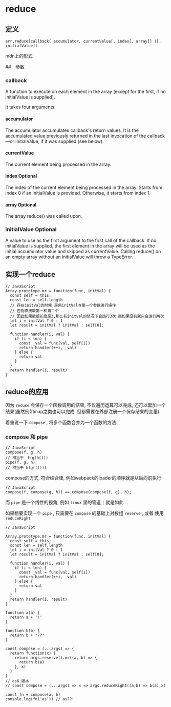 <!--
Created: Fri Apr 03 2020 15:20:41 GMT+0800 (China Standard Time)
Modified: Fri Apr 03 2020 18:34:34 GMT+0800 (China Standard Time)
-->

# reduce

## 定义

`arr.reduce(callback( accumulator, currentValue[, index[, array]] )[, initialValue])` 

mdn上的形式

##　参数

### callback

A function to execute on each element in the array (except for the first, if no initialValue is supplied).

It takes four arguments:

#### accumulator

The accumulator accumulates callback's return values. It is the accumulated value previously returned in the last invocation of the callback—or initialValue, if it was supplied (see below).

#### currentValue

The current element being processed in the array.

#### index Optional

The index of the current element being processed in the array. Starts from index 0 if an initialValue is provided. Otherwise, it starts from index 1.

#### array Optional

The array reduce() was called upon.

### initialValue Optional

A value to use as the first argument to the first call of the callback. If no initialValue is supplied, the first element in the array will be used as the initial accumulator value and skipped as currentValue. Calling reduce() on an empty array without an initialValue will throw a TypeError.

## 实现一个reduce

``` JS
// JavaScript
Array.prototype.mr = function(func, initVal) {
  const self = this;
  const len = self.length
  // 存在initVal的时候,是用initVal与第一个参数进行操作
  // 否则直接取第一和第二个
  // 因此如果数组长度是3,那么有initVal的情况下会运行3次,而如果没有就只会运行两次
  let i = initVal ? 0 : 1
  let result = initVal ? initVal : self[0];

  function handler(i, val) {
    if (i < len) {
      const _val = func(val, self[i])
      return handler(++i, _val)
    } else {
      return val
    }
  }
  return handler(i, result)
}
```

## reduce的应用

因为 `reduce` 会保存一个函数调用的结果, 不仅遍历运算可以完成, 还可以累加一个结果(虽然例如map之类也可以完成, 但都需要在外部注册一个保存结果的变量).

着重说一下 `compose` , 将多个函数合并为一个函数的方法.

### compose 和 pipe

``` JS
// JavaScript
compose(f, g, h)
// 相当于　f(g(h()))
pipe(f, g, h)
// 相当于 h(g(f()))
```

compose的方式, 符合结合律, 例如webpack的loader的顺序就是从后向前执行

``` JS
// JavaScript
compose(f, compose(g, h)) == compose(compose(f, g), h);
```

而 `pipe` 是一个线性的视角, 例如 `linux` 里的管道 `|` 就是如此

如果想要实现一个 `pipe` , 只需要在 `compose` 的基础上对数组 `reserve` , 或者 使用 `reduceRight` 

``` JS
// JavaScript

Array.prototype.mr = function(func, initVal) {
  const self = this;
  const len = self.length
  let i = initVal ? 0 : 1
  let result = initVal ? initVal : self[0];

  function handler(i, val) {
    if (i < len) {
      const _val = func(val, self[i])
      return handler(++i, _val)
    } else {
      return val
    }
  }
  return handler(i, result)
}

function a(a) {
  return a + '!'
}

function b(b) {
  return b + "??"
}

const compose = (...args) => {
  return function(x) {
    return args.reserve().mr((a, b) => {
      return b(a)
    }, x)
  }
}
// es6 版本
// const compose = (...args) => x => args.reduceRight((a,b) => b(a),x)

const fn = compose(a, b)
console.log(fn('as')) // as??!
```

